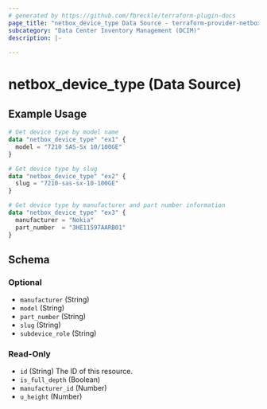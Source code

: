 ```yaml
---
# generated by https://github.com/fbreckle/terraform-plugin-docs
page_title: "netbox_device_type Data Source - terraform-provider-netbox"
subcategory: "Data Center Inventory Management (DCIM)"
description: |-
  
---
```


# netbox_device_type (Data Source)



## Example Usage

```terraform
# Get device type by model name
data "netbox_device_type" "ex1" {
  model = "7210 SAS-Sx 10/100GE"
}

# Get device type by slug
data "netbox_device_type" "ex2" {
  slug = "7210-sas-sx-10-100GE"
}

# Get device type by manufacturer and part number information
data "netbox_device_type" "ex3" {
  manufacturer = "Nokia"
  part_number  = "3HE11597AARB01"
}
```

<!-- schema generated by tfplugindocs -->
## Schema

### Optional

- `manufacturer` (String)
- `model` (String)
- `part_number` (String)
- `slug` (String)
- `subdevice_role` (String)

### Read-Only

- `id` (String) The ID of this resource.
- `is_full_depth` (Boolean)
- `manufacturer_id` (Number)
- `u_height` (Number)


